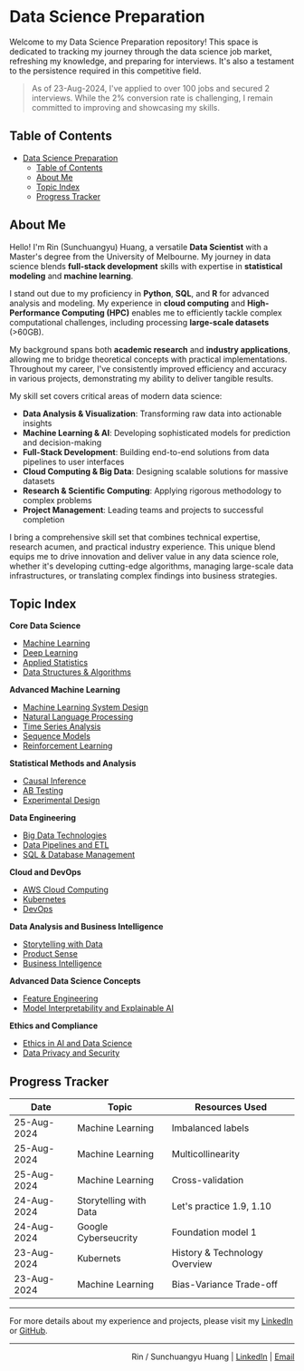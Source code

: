 # Data Science Preparation

Welcome to my Data Science Preparation repository! This space is dedicated to tracking my journey through the data science job market, refreshing my knowledge, and preparing for interviews. It's also a testament to the persistence required in this competitive field.

> As of 23-Aug-2024, I've applied to over 100 jobs and secured 2 interviews. While the 2% conversion rate is challenging, I remain committed to improving and showcasing my skills.

## Table of Contents

- [Data Science Preparation](#data-science-preparation)
  - [Table of Contents](#table-of-contents)
  - [About Me](#about-me)
  - [Topic Index](#topic-index)
  - [Progress Tracker](#progress-tracker)

## About Me

Hello! I'm Rin (Sunchuangyu) Huang, a versatile **Data Scientist** with a Master's degree from the University of Melbourne. My journey in data science blends **full-stack development** skills with expertise in **statistical modeling** and **machine learning**.

I stand out due to my proficiency in **Python**, **SQL**, and **R** for advanced analysis and modeling. My experience in **cloud computing** and **High-Performance Computing (HPC)** enables me to efficiently tackle complex computational challenges, including processing **large-scale datasets** (>60GB).

My background spans both **academic research** and **industry applications**, allowing me to bridge theoretical concepts with practical implementations. Throughout my career, I've consistently improved efficiency and accuracy in various projects, demonstrating my ability to deliver tangible results.

My skill set covers critical areas of modern data science:

- **Data Analysis & Visualization**: Transforming raw data into actionable insights
- **Machine Learning & AI**: Developing sophisticated models for prediction and decision-making
- **Full-Stack Development**: Building end-to-end solutions from data pipelines to user interfaces
- **Cloud Computing & Big Data**: Designing scalable solutions for massive datasets
- **Research & Scientific Computing**: Applying rigorous methodology to complex problems
- **Project Management**: Leading teams and projects to successful completion

I bring a comprehensive skill set that combines technical expertise, research acumen, and practical industry experience. This unique blend equips me to drive innovation and deliver value in any data science role, whether it's developing cutting-edge algorithms, managing large-scale data infrastructures, or translating complex findings into business strategies.


## Topic Index

**Core Data Science**
- [Machine Learning](./Machine%20Learning/)
- [Deep Learning](./Deep%20Learning/)
- [Applied Statistics](./Applied%20Statistics/)
- [Data Structures & Algorithms](./Data%20Structures%20&%20Algorithms/)

**Advanced Machine Learning**
- [Machine Learning System Design](./Machine%20Learning%20System%20Design/)
- [Natural Language Processing](./Natural%20Language%20Processing/)
- [Time Series Analysis](./Time%20Series%20Analysis/)
- [Sequence Models](./Sequence%20Models/)
- [Reinforcement Learning](./Reinforcement%20Learning/)

**Statistical Methods and Analysis**
- [Causal Inference](./Causal%20Inference/)
- [AB Testing](./AB%20Testing/)
- [Experimental Design](./Experimental%20Design/)

**Data Engineering**
- [Big Data Technologies](./Big%20Data%20Technologies/)
- [Data Pipelines and ETL](./Data%20Pipelines/)
- [SQL & Database Management](./SQL%20&%20Database%20Management/)

**Cloud and DevOps**
- [AWS Cloud Computing](./AWS%20Cloud%20Computing/)
- [Kubernetes](./Kubernetes/)
- [DevOps](./DevOps/)

**Data Analysis and Business Intelligence**
- [Storytelling with Data](./Storytelling%20with%20Data/)
- [Product Sense](./Product%20Sense/)
- [Business Intelligence](./Business%20Intelligence/)

**Advanced Data Science Concepts**
- [Feature Engineering](./Feature%20Engineering/)
- [Model Interpretability and Explainable AI](./Model%20Interpretability/)

**Ethics and Compliance**
- [Ethics in AI and Data Science](./Ethics%20in%20AI/)
- [Data Privacy and Security](./Data%20Privacy/)



## Progress Tracker

| Date | Topic | Resources Used | 
|------|-------|----------------|
| 25-Aug-2024 | Machine Learning | Imbalanced labels | 
| 25-Aug-2024 | Machine Learning | Multicollinearity |
| 25-Aug-2024 | Machine Learning | Cross-validation |
| 24-Aug-2024 | Storytelling with Data | Let's practice 1.9, 1.10 |
| 24-Aug-2024 | Google Cyberseucrity | Foundation model 1 |
| 23-Aug-2024 | Kubernets | History & Technology Overview |  
| 23-Aug-2024 | Machine Learning | Bias-Variance Trade-off |  

---

For more details about my experience and projects, please visit my [LinkedIn](https://www.linkedin.com/in/sunchuangyuhuang/) or [GitHub](https://github.com/YourGitHubUsername).

---

<p align="right">
  Rin / Sunchuangyu Huang | 
  <a href="https://www.linkedin.com/in/sunchuangyuhuang/" target="_blank">LinkedIn</a> | 
  <a href="mailto:huang@rin.contact">Email</a>
</p>
